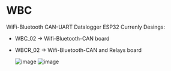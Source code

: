 # WBC
WiFi-Bluetooth CAN-UART Datalogger ESP32
Currenly Desings:
- WBC_02 -> Wifi-Bluetooth-CAN board
  
- WBCR_02 -> Wifi-Bluetooth-CAN and Relays board

  ![image](https://user-images.githubusercontent.com/37625994/234512555-de616172-99ea-4dbd-acf7-3f5b6b647b3d.png)
  ![image](https://user-images.githubusercontent.com/37625994/234512602-fb1ac1bc-886b-4955-b090-e563179d65a4.png)

